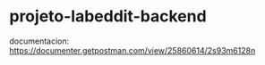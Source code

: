 # projeto-labeddit-backend

documentacion: 
https://documenter.getpostman.com/view/25860614/2s93m6128n
